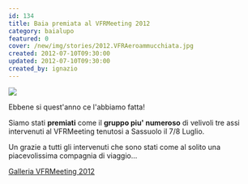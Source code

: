 ```yaml
---
id: 134
title: Baia premiata al VFRMeeting 2012
category: baialupo
featured: 0
cover: /new/img/stories/2012.VFRAeroammucchiata.jpg
created: 2012-07-10T09:30:00
updated: 2012-07-10T09:30:00
created_by: ignazio
---
```


<p>
 <a href="/gallery/2012-07-sassuolo">
  <img  src="/new/img/stories/2012.VFRAeroammucchiata.jpg" class="w-full mb-4"/>
 </a>

Ebbene si quest'anno ce l'abbiamo fatta!

Siamo stati **premiati** come il **gruppo piu' numeroso** di velivoli tre assi intervenuti al VFRMeeting tenutosi a Sassuolo il 7/8 Luglio.

Un grazie a tutti gli intervenuti che sono stati come al solito una piacevolissima compagnia di viaggio...

<a href="/gallery/2012-07-sassuolo">
Galleria VFRMeeting 2012
</a>
